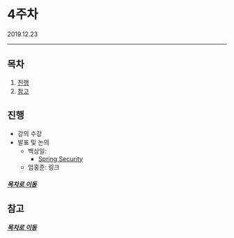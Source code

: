 4주차
=====
2019.12.23
- - -
## 목차
1. [진행](#진행)
2. [참고](#참고)

## 진행
* 강의 수강
* 발표 및 논의
	* 백상일: 
		* [Spring Security](https://www.notion.so/gentledot/Spring-Security-03a94ebc3e264733bd1aefee27bdaa08)
	* 엄홍준: 링크

##### [목차로 이동](#목차)

## 참고

##### [목차로 이동](#목차)
